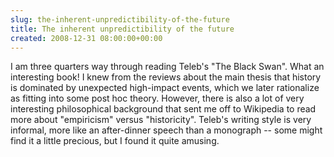 ```yaml
---  
slug: the-inherent-unpredictibility-of-the-future
title: The inherent unpredictibility of the future
created: 2008-12-31 08:00:00+00:00
---  
```


I am three quarters way through reading Teleb's "The Black Swan". What an interesting book! I knew from the reviews about the main thesis that history is dominated by unexpected high-impact events, which we later rationalize as fitting into some post hoc theory. However, there is also a lot of very interesting philosophical background that sent me off to Wikipedia to read more about "empiricism" versus "historicity". Teleb's writing style is very informal, more like an after-dinner speech than a monograph -- some might find it a little precious, but I found it quite amusing.
